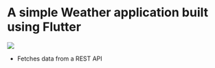 # A simple Weather application built using Flutter

![](https://github.com/OnkarSagare27//blob/master/demo/weather_app.png)

- Fetches data from a REST API